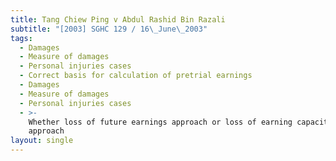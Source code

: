 ```yaml
---
title: Tang Chiew Ping v Abdul Rashid Bin Razali
subtitle: "[2003] SGHC 129 / 16\_June\_2003"
tags:
  - Damages
  - Measure of damages
  - Personal injuries cases
  - Correct basis for calculation of pretrial earnings
  - Damages
  - Measure of damages
  - Personal injuries cases
  - >-
    Whether loss of future earnings approach or loss of earning capacity
    approach
layout: single
---
```


